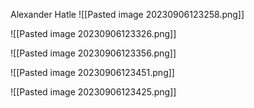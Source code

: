 Alexander Hatle
![[Pasted image 20230906123258.png]]

![[Pasted image 20230906123326.png]]

![[Pasted image 20230906123356.png]]

![[Pasted image 20230906123451.png]]

![[Pasted image 20230906123425.png]]